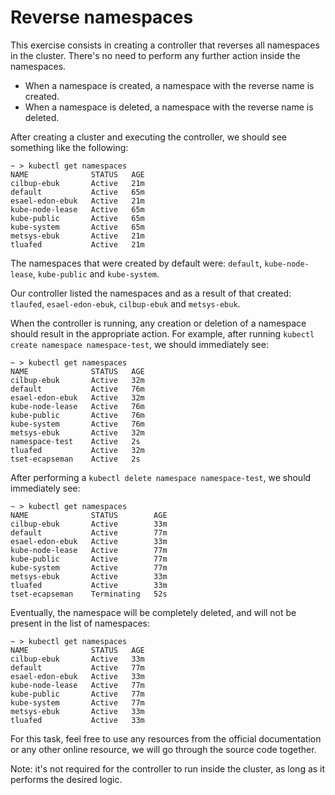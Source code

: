 Reverse namespaces
===================

This exercise consists in creating a controller that
reverses all namespaces in the cluster. There's no need to perform any
further action inside the namespaces.

* When a namespace is created, a namespace with the reverse name is
  created.
* When a namespace is deleted, a namespace with the reverse name is
  deleted.

After creating a cluster and executing the controller, we
should see something like the following:

```
~ > kubectl get namespaces
NAME              STATUS   AGE
cilbup-ebuk       Active   21m
default           Active   65m
esael-edon-ebuk   Active   21m
kube-node-lease   Active   65m
kube-public       Active   65m
kube-system       Active   65m
metsys-ebuk       Active   21m
tluafed           Active   21m
```

The namespaces that were created by default were: `default`,
`kube-node-lease`, `kube-public` and `kube-system`.

Our controller listed the namespaces and as a result of that created:
`tlaufed`, `esael-edon-ebuk`, `cilbup-ebuk` and `metsys-ebuk`.

When the controller is running, any creation or deletion of a
namespace should result in the appropriate action. For example, after
running `kubectl create namespace namespace-test`, we should
immediately see:

```
~ > kubectl get namespaces
NAME              STATUS   AGE
cilbup-ebuk       Active   32m
default           Active   76m
esael-edon-ebuk   Active   32m
kube-node-lease   Active   76m
kube-public       Active   76m
kube-system       Active   76m
metsys-ebuk       Active   32m
namespace-test    Active   2s
tluafed           Active   32m
tset-ecapseman    Active   2s
```

After performing a `kubectl delete namespace namespace-test`, we
should immediately see:

```
~ > kubectl get namespaces
NAME              STATUS        AGE
cilbup-ebuk       Active        33m
default           Active        77m
esael-edon-ebuk   Active        33m
kube-node-lease   Active        77m
kube-public       Active        77m
kube-system       Active        77m
metsys-ebuk       Active        33m
tluafed           Active        33m
tset-ecapseman    Terminating   52s
```

Eventually, the namespace will be completely deleted, and will not be
present in the list of namespaces:

```
~ > kubectl get namespaces
NAME              STATUS   AGE
cilbup-ebuk       Active   33m
default           Active   77m
esael-edon-ebuk   Active   33m
kube-node-lease   Active   77m
kube-public       Active   77m
kube-system       Active   77m
metsys-ebuk       Active   33m
tluafed           Active   33m
```

For this task, feel free to use any resources from the official
documentation or any other online resource, we will go through the
source code together.

Note: it's not required for the controller to run inside the cluster,
as long as it performs the desired logic.
